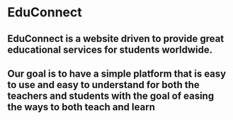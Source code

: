 # EduConnect

## EduConnect is a website driven to provide great educational services for students worldwide.
## Our goal is to have a simple platform that is easy to use and easy to understand for both the teachers and students with the goal of easing the ways to both teach and learn
